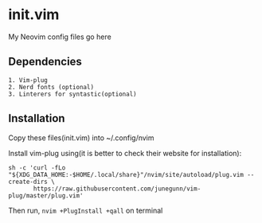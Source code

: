 # init.vim
My Neovim config files go here

## Dependencies
	1. Vim-plug
	2. Nerd fonts (optional)
	3. Linterers for syntastic(optional)

## Installation

Copy these files(init.vim) into ~/.config/nvim

Install vim-plug using(it is better to check their website for installation):
```
sh -c 'curl -fLo "${XDG_DATA_HOME:-$HOME/.local/share}"/nvim/site/autoload/plug.vim --create-dirs \
       https://raw.githubusercontent.com/junegunn/vim-plug/master/plug.vim'
```

Then run, `nvim +PlugInstall +qall` on terminal
